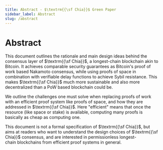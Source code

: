 ```yaml
---
title: Abstract - $\textrm{{\sf Chia}}$ Green Paper
sidebar_label: Abstract
slug: /abstract
---
```


# Abstract

 This document outlines the rationale and main design ideas behind the consensus layer of $\textrm{{\sf Chia}}$, a longest-chain blockchain akin to Bitcoin. It achieves comparable security guarantees as Bitcoin's proof of work based Nakamoto consensus, while using proofs of space in combination with verifiable delay functions to achieve Sybil resistance. This makes $\textrm{{\sf Chia}}$ much more sustainable and also more decentralized than a PoW based blockchain could be.

We outline the challenges one must solve when replacing proofs of work with an efficient proof system like proofs of space, and how they are addressed in $\textrm{{\sf Chia}}$. Here "efficient" means that once the resource (like space or stake) is available, computing many proofs is basically as cheap as computing one.

This document is not a formal specification of $\textrm{{\sf Chia}}$, but aims at readers who want to understand the design choices of $\textrm{{\sf Chia}}$ consensus, and are interested in permissionless longest-chain blockchains from efficient proof systems in general.